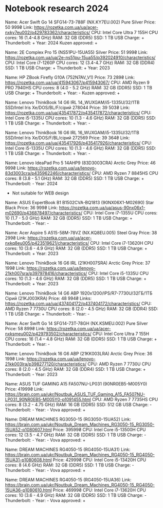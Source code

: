 # Notebook research 2024

Name: Acer Swift Go 14 SFG14-73-788F (NX.KY7EU.002) Pure Silver
Price: 50 999₴
Link: https://rozetka.com.ua/ua/acer-nxky7eu002/p429783362/characteristics/
CPU: Intel Core Ultra 7 155H
CPU cores: 16 (1.4-4.8 GHz)
RAM: 32 GB (DDR5)
SSD: 1 TB
USB Charge: +
Thunderbolt: +
Year: 2024
Kuzen approved: +

Name: 2E Complex Pro 15 (NS51PU-15UA55) Silver
Price: 51 999₴
Link: https://rozetka.com.ua/ua/2e-ns51pu-15ua55/p392024910/characteristics/
CPU: Intel Core i7-1260P
CPU cores: 12 (3.4-4.7 GHz)
RAM: 32 GB (DDR4)
SSD: 1 TB
USB Charge: +
Thunderbolt: +
Year: 2023

Name: HP ZBook Firefly G10A (752N7AV_V1)
Price: 73 289₴
Link: https://rozetka.com.ua/ua/415943067/p415943067/
CPU: AMD Ryzen 9 PRO 7940HS
CPU cores: 8 (4.0 - 5.2 GHz)
RAM: 32 GB (DDR5)
SSD: 1 TB
USB Charge: +
Thunderbolt: +
Year: -
Kuzen approved: +

Name: Lenovo ThinkBook 14 G6 IRL 14_WUXGAM/i5-1335U/32/1TB SSD/Intel Iris Xe/DOS/BL/F/сірий 278044
Price: 39 503₴
Link: https://rozetka.com.ua/ua/435417872/p435417872/characteristics/
CPU: Intel Core i5-1335U
CPU cores: 10 (1.3 - 4.6 GHz)
RAM: 32 GB (DDR5)
SSD: 1 TB
USB Charge: +
Thunderbolt: +
Year: -

Name: Lenovo ThinkBook 16 G6 IRL 16_WUXGAM/i5-1335U/32/1TB SSD/Intel Iris Xe/DOS/F/BL/сірий 272569
Price: 39 364₴
Link: https://rozetka.com.ua/ua/435417926/p435417926/characteristics/
CPU: Intel Core i5-1335U
CPU cores: 10 (1.3 - 4.6 GHz)
RAM: 32 GB (DDR5)
SSD: 1 TB
USB Charge: +
Thunderbolt: +
Year: -

Name: Lenovo IdeaPad Pro 5 14AHP9 (83D3003CRA) Arctic Grey
Price: 46 999₴
Link: https://rozetka.com.ua/ua/lenovo-83d3003cra/p435962246/characteristics/
CPU: AMD Ryzen 7 8845HS
CPU cores: 8 (3.8 - 5.1 GHz)
RAM: 32 GB (DDR5)
SSD: 1 TB
USB Charge: +
Thunderbolt: -
Year: 2024
* Not suitable for WEB design

Name: ASUS ExpertBook B1 B1502CVA-BQ1813 (90NX06X1-M02690) Star Black
Price: 36 999₴
Link: https://rozetka.com.ua/ua/asus-90nx06x1-m02690/p436878497/characteristics/
CPU: Intel Core i7-1355U
CPU cores: 10 (1.7 - 5.0 GHz)
RAM: 32 GB (DDR5)
SSD: 1 TB
USB Charge: +
Thunderbolt: -
Year: -

Name: Acer Aspire 5 A515-58M-78VZ (NX.KQ8EU.005) Steel Gray
Price: 38 299₴
Link: https://rozetka.com.ua/ua/acer-nxkq8eu005/p423519621/characteristics/
CPU: Intel Core i7-13620H
CPU cores: 10 (3.6 - 4.9 GHz)
RAM: 32 GB (DDR5)
SSD: 1 TB
USB Charge: +
Thunderbolt: +
Year: 2023

Name: Lenovo ThinkBook 16 G6 IRL (21KH007SRA) Arctic Grey
Price: 37 199₴
Link: https://rozetka.com.ua/ua/lenovo-21kh007sra/p397978416/characteristics/
CPU:  Intel Core i5-1335U 
CPU cores: 10 (1.3 - 4.6 GHz)
RAM: 32 GB (DDR5)
SSD: 1 TB
USB Charge: +
Thunderbolt: +
Year: 2023

Name: Lenovo ThinkBook 14 G6 ABP 1920x1200/IPS/R7-7730U/32ГБ/1ТБ Сірий (21KJ003KRA)
Price: 48 994₴
Links: https://rozetka.com.ua/ua/437404172/p437404172/characteristics/
CPU: AMD Ryzen 7 7730U
CPU cores: 8 (2.0 - 4.5 GHz)
RAM: 32 GB (DDR4)
SSD: 1 TB
USB Charge: +
Thunderbolt: -
Year: -

Name: Acer Swift Go 14 SFG14-73T-78GH (NX.KSMEU.002) Pure Silver
Price: 58 899₴
Link: https://rozetka.com.ua/ua/acer-nxksmeu002/p429793502/characteristics/
CPU: Intel Core Ultra 7 155H 
CPU cores: 16 (1.4 – 4.8 GHz)
RAM: 32 GB (DDR5)
SSD: 1 TB
USB Charge: +
Thunderbolt: +
Year: -

Name: Lenovo ThinkBook 16 G6 ABP (21KK003LRA) Arctic Grey
Price: 36 199₴
Link: https://rozetka.com.ua/ua/lenovo-21kk003lra/p398277120/characteristics/
CPU: AMD Ryzen 7 7730U
CPU cores: 8 (2.0 - 4.5 GHz)
RAM: 32 GB (DDR4)
SSD: 1 TB
USB Charge: +
Thunderbolt: -
Year: 2023

Name: ASUS TUF GAMING A15 FA507NU-LP031 (90NR0EB5-M005Y0)
Price: 41999₴
Link: https://brain.com.ua/ukr/Noutbuk_ASUS_TUF_Gaming_A15_FA507NU-LP031_90NR0EB5-M005Y0-p1091455.html
CPU: AMD Ryzen 7 7735HS
CPU cores: 8 (3.2 - 4.75 GHz)
RAM: 16 GB (DDR5)
SSD: 512 GB
USB Charge: -
Thunderbolt: -
Year: -
Vova approved: +

Name: DREAM MACHINES RG3050-15 (RG3050-15UA52)
Link: https://brain.com.ua/ukr/Noutbuk_Dream_Machines_RG3050-15_RG3050-15UA52-p1080607.html
Price: 39599₴
CPU: Intel Core i5-13500H 
CPU cores: 12 (3.5 - 4.7 GHz)
RAM: 32 GB (DDR5)
SSD: 1 TB
USB Charge: -
Thunderbolt: -
Year: -
Vova approved: +

Name: DREAM MACHINES RG4050-15 (RG4050-15UA31)
Link: https://brain.com.ua/ukr/Noutbuk_Dream_Machines_RG4050-15_RG4050-15UA31-p1080608.html
Price: 42999₴
CPU: Intel Core i5-13420H
CPU cores: 8 (4.6 GHz)
RAM: 32 GB (DDR5)
SSD: 1 TB
USB Charge: -
Thunderbolt: -
Year: -
Vova approved: +

Name: DREAM MACHINES RG4050-15 (RG4050-15UA36) 
Link: https://brain.com.ua/ukr/Noutbuk_Dream_Machines_RG4050-15_RG4050-15UA36-p1080610.html
Price: 46999₴
CPU: Intel Core i7-13620H
CPU cores: 10 (3.6 - 4.9 GHz)
RAM: 32 GB (DDR5)
SSD: 1 TB
USB Charge: -
Thunderbolt: -
Year: -
Vova approved: +


